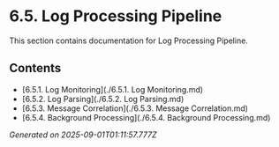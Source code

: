 # 6.5. Log Processing Pipeline

This section contains documentation for Log Processing Pipeline.

## Contents

- [6.5.1. Log Monitoring](./6.5.1. Log Monitoring.md)
- [6.5.2. Log Parsing](./6.5.2. Log Parsing.md)
- [6.5.3. Message Correlation](./6.5.3. Message Correlation.md)
- [6.5.4. Background Processing](./6.5.4. Background Processing.md)

*Generated on 2025-09-01T01:11:57.777Z*
